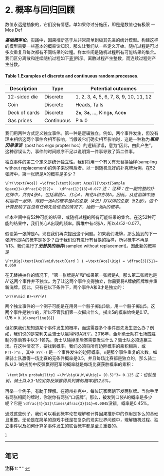 # 2. 概率与回归回顾

数值永远是抽象的，它们没有情感。单如果你过分施压，即是是数值也有极限
-- Mos Def

***基础概率论***。实践中，因果推断基于从非常简单到极其先进的统计模型。构建这样的模型需要一些基本的概率论知识，那么让我们从一些定义开始。随机过程是可以多次重复且每次都有不同结果的过程。样本空间是随机过程所有可能结果的集合。我们区分离散和连续随机过程如下[表1](#table-1-examples-of-discrete-and-continuous-random-processes)所示。离散过程产生整数，而连续过程则产生分数。

#### Table 1.Examples of discrete and continuous random processes.
| Description    | Type       | Potential outcomes      |
|----------------|------------|-------------------------|
| 12-sided die   | Discrete   | 1, 2, 3, 4, 5, 6, 7, 8, 9, 10, 11, 12|
| Coin           | Discrete   | Heads, Tails            |
| Deck of cards  | Discrete   | 2♠, 3♠, …, King♠, Ace♠  |
| Gas prices     | Continuous |      P ≥ 0              |

我们用两种方式定义独立事件。第一种是逻辑独立。例如，两个事件发生，但没有理由相信这两个事件会相互影响。当假设它们确实相互影响时，这是一种称为***事后因果谬误***（post hoc ergo propter hoc）的逻辑谬误，意为“因此，由此产生”。这种谬误认为，事件的时间顺序不足以说明第一件事导致了第二件事。

独立事件的第二个定义是统计独立性。我们将用一个有关有无替换抽样(sampling without replacement)的例子来说明后者。以一副随机洗好的扑克牌为例。在52张牌中，第一张牌是A的概率是多少？

`` \Pr(\text{Ace}) =\dfrac{\text{Count Aces}}{\text{Sample Space}}=\dfrac{4}{52}=   \dfrac{1}{13}=0.077 ``
*注： 注释：在一副完整的扑克牌中，共有4张A，包括黑桃A、红心A、梅花A和方块A。因此，从这副牌中随机抽取一张牌，得到一张A的概率是A的总数（4张）除以牌的总数（52张）。这个计算反映了在没有任何先验信息的情况下，抽到一张A的概率。*

样本空间中有52种可能的结果，或随机过程的所有可能结果的集合。在这52种可能的结果中，我们关心A出现的频率。牌堆中有4张A，所以4/52=0.077。

假设第一张牌是A。现在我们再次提出这个问题。如果我们洗牌，那么抽到的下一张牌也是A的概率是多少？由于我们没有进行有替换的抽样，所以概率不再是1/13。我们进行了***无替换的抽样***(sampled without replacement)。因此新的概率是

`` \Pr\Big(\text{Ace}\mid\text{Card } 1 =\text{Ace}\Big) = \dfrac{3}{51}= 0.059 ``

在无替换抽样的情况下，"第一张牌是A"和"如果第一张牌是A，那么第二张牌也是A"这两个事件并不独立。为了让这两个事件变得独立，你需要将A牌放回牌堆并重新洗牌。因此，只有在以下条件下，两个事件A和B才是独立的：

`` \Pr(A\mid B)=\Pr(A) ``

两个独立事件的一个例子可能是在用另一个骰子掷出3后，用一个骰子掷出5。这两个事件是独立的，所以不管我们第一次掷出什么，掷出5的概率始终是0.17。(1/6 = `` 0.16\overline{6}
``)

但如果我们想知道某个事件发生的概率，而这需要多个事件首先发生怎么办？例如，我们说的是克利夫兰骑士队赢得NBA冠军。2016年，金州勇士队在七场四胜制的季后赛中以3-1领先。勇士队输掉季后赛需要发生什么？骑士队必须连赢三场。在这种情况下，要找到概率，我们必须将所有边际概率的乘积相乘，或`` Pr(·)^n `` ，其中``  Pr(·) `` 是一个事件发生的边际概率，`` n ``是那个事件重复的次数。如果骑士队赢得一场比赛的无条件概率是0.5，并且每场比赛都是独立的，那么骑士队从3-1的劣势中反弹赢得冠军的概率就是每场比赛获胜概率的乘积：

``  \text{Win probability} =\Pr\big(W,W,W\big)= (0.5)^3= 0.125 ``
*注：也就是说，骑士队从3-1的劣势反弹赢得系列赛的概率是12.5%。*

再举一个例子，有助于理解。在德州扑克中，每位玩家面朝下发两张牌。当你手里有两张相同的牌时，你说你有两张“口袋牌”。那么，被发到口袋A的概率是多少呢？它是 `` \dfrac{4}{52}\times\dfrac{3}{51}=0.0045 ``没错，概率是0.45%。

通过这些例子，我们可以看到概率论在理解和计算因果推断中的作用是多么的基础且重要。无论是在简单的游戏中还是在复杂的现实世界问题中，理解随机过程、独立事件以及如何计算多事件发生的联合概率都是至关重要的。




<sup id="a1">[1](#f1)</sup>
***
## 笔记

<b>注释 1:</b>
<b id="f1">""</b> [↩](#a1)
<p> </p>